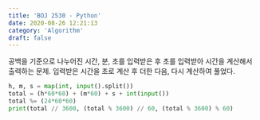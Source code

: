 ```yaml
---
title: 'BOJ 2530 - Python'
date: 2020-08-26 12:21:13
category: 'Algorithm'
draft: false
---
```

공백을 기준으로 나누어진 시간, 분, 초를 입력받은 후 초를 입력받아 시간을 계산해서 출력하는 문제. 입력받은 시간을 초로 계산 후 더한 다음, 다시 계산하여 풀었다.
```python
h, m, s = map(int, input().split())
total = (h*60*60) + (m*60) + s + int(input())
total %= (24*60*60)
print(total // 3600, (total % 3600) // 60, (total % 3600) % 60)

```